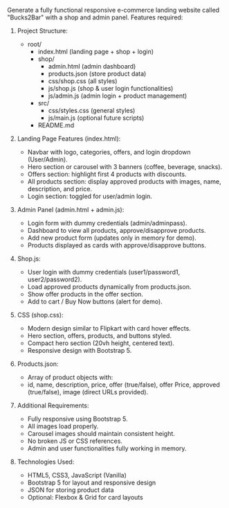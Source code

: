 Generate a fully functional responsive e-commerce landing website called "Bucks2Bar" with a shop and admin panel. Features required:

1. Project Structure:
   - root/
     - index.html (landing page + shop + login)
     - shop/
       - admin.html (admin dashboard)
       - products.json (store product data)
       - css/shop.css (all styles)
       - js/shop.js (shop & user login functionalities)
       - js/admin.js (admin login + product management)
     - src/
       - css/styles.css (general styles)
       - js/main.js (optional future scripts)
     - README.md

2. Landing Page Features (index.html):
   - Navbar with logo, categories, offers, and login dropdown (User/Admin).
   - Hero section or carousel with 3 banners (coffee, beverage, snacks).
   - Offers section: highlight first 4 products with discounts.
   - All products section: display approved products with images, name,   description, and price.
   - Login section: toggled for user/admin login.

3. Admin Panel (admin.html + admin.js):
   - Login form with dummy credentials (admin/adminpass).
   - Dashboard to view all products, approve/disapprove products.
   - Add new product form (updates only in memory for demo).
   - Products displayed as cards with approve/disapprove buttons.

4. Shop.js:
   - User login with dummy credentials (user1/password1, user2/password2).
   - Load approved products dynamically from products.json.
   - Show offer products in the offer section.
   - Add to cart / Buy Now buttons (alert for demo).

5. CSS (shop.css):
   - Modern design similar to Flipkart with card hover effects.
   - Hero section, offers, products, and buttons styled.
   - Compact hero section (20vh height, centered text).
   - Responsive design with Bootstrap 5.

6. Products.json:
   - Array of product objects with:
    - id, name, description, price, offer (true/false), offer Price, approved (true/false), image (direct URLs provided).

7. Additional Requirements:
   - Fully responsive using Bootstrap 5.
   - All images load properly.
   - Carousel images should maintain consistent height.
   - No broken JS or CSS references.
   - Admin and user functionalities fully working in memory.

8. Technologies Used:
   - HTML5, CSS3, JavaScript (Vanilla)
   - Bootstrap 5 for layout and responsive design
   - JSON for storing product data
   - Optional: Flexbox & Grid for card layouts






















